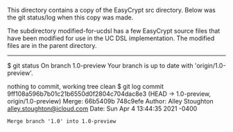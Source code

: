This directory contains a copy of the EasyCrypt src directory.
Below was the git status/log when this copy was made.

The subdirectory modified-for-ucdsl has a few EasyCrypt source files
that have been modified for use in the UC DSL implementation. The
modified files are in the parent directory.

- - - - -

$ git status
On branch 1.0-preview
Your branch is up to date with 'origin/1.0-preview'.

nothing to commit, working tree clean
$ git log
commit 9ff108a596b7b01c21b6550d0f2804c704dac8e3 (HEAD -> 1.0-preview, origin/1.0-preview)
Merge: 66b5409b 748c9efe
Author: Alley Stoughton <alley.stoughton@icloud.com>
Date:   Sun Apr 4 13:44:35 2021 -0400

    Merge branch '1.0' into 1.0-preview
